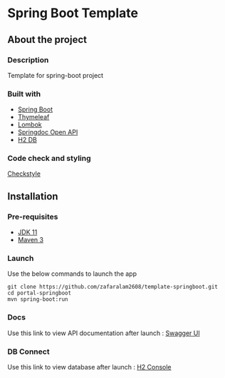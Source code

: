 # Spring Boot Template

## About the project

### Description
Template for spring-boot project

### Built with
* [Spring Boot](https://spring.io/projects/spring-boot/)
* [Thymeleaf](https://www.thymeleaf.org/)
* [Lombok](https://projectlombok.org/)
* [Springdoc Open API](https://springdoc.org/)
* [H2 DB](https://www.h2database.com/html/main.html)

### Code check and styling
 [Checkstyle](https://maven.apache.org/plugins/maven-checkstyle-plugin/index.html)

## Installation

### Pre-requisites
* [JDK 11](https://www.oracle.com/in/java/technologies/javase/jdk11-archive-downloads.html)
* [Maven 3](https://maven.apache.org/download.cgi)

### Launch
Use the below commands to launch the app
```
git clone https://github.com/zafaralam2608/template-springboot.git
cd portal-springboot
mvn spring-boot:run
```

### Docs
Use this link to view API documentation after launch : 
[Swagger UI](http://localhost:8080/template/api/v1/swagger-ui/index.html)

### DB Connect 
Use this link to view database after launch : 
[H2 Console](http://localhost:8080/template/api/v1/h2-console)